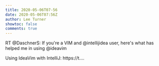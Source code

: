 ```yaml
---
title: 2020-05-06T07-56
date: 2020-05-06T07:56Z
author: Lee Turner
showtoc: false
comments: true
---
```


RT @DaschnerS: If you're a VIM and @intellijidea user, here's what has helped me in using @ideavim

Using IdeaVim with IntelliJ: https://t.…

